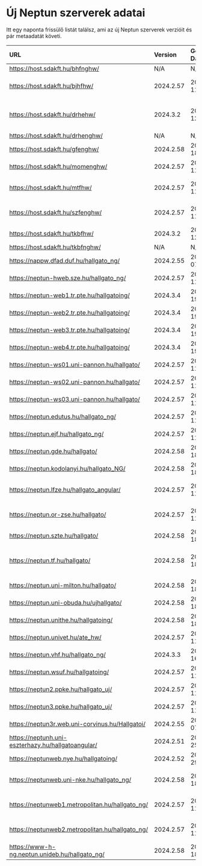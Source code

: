 # Új Neptun szerverek adatai

Itt egy naponta frissülő listát találsz, ami az új Neptun szerverek verzióit és pár metaadatát követi.

| URL                                                | Version   | Generation Date     | Organization Name                             | Captcha Required |
|:-------------------------------------------------|:--------|:------------------|:--------------------------------------------|:---------------|
| https://host.sdakft.hu/bhfnghw/                    | N/A       | N/A                 | N/A                                           | N/A              |
| https://host.sdakft.hu/bjhfhw/                     | 2024.2.57 | 2024-12-11T15:23:02 | Brenner János Hittudományi Főiskola           | 3                |
| https://host.sdakft.hu/drhehw/                     | 2024.3.2  | 2024-12-12T11:12:02 | Debreceni Református Hittudományi Egyetem     | 3                |
| https://host.sdakft.hu/drhenghw/                   | N/A       | N/A                 | N/A                                           | N/A              |
| https://host.sdakft.hu/gfenghw/                    | 2024.2.58 | 2024-12-18T11:10:49 | Gál Ferenc Egyetem                            | 3                |
| https://host.sdakft.hu/momenghw/                   | 2024.2.57 | 2024-12-11T15:23:02 | Moholy-Nagy Művészeti Egyetem                 | 3                |
| https://host.sdakft.hu/mtfhw/                      | 2024.2.57 | 2024-12-11T15:23:02 | Magyar Táncművészeti Egyetem                  | 3                |
| https://host.sdakft.hu/szfenghw/                   | 2024.2.57 | 2024-12-11T15:23:02 | Színház- és Filmművészeti Egyetem             | 3                |
| https://host.sdakft.hu/tkbfhw/                     | 2024.3.2  | 2024-12-12T11:12:02 | A Tan Kapuja Buddhista Főiskola               | 3                |
| https://host.sdakft.hu/tkbfnghw/                   | N/A       | N/A                 | N/A                                           | N/A              |
| https://nappw.dfad.duf.hu/hallgato_ng/             | 2024.2.55 | 2024-12-07T13:52:30 | Dunaújvárosi Egyetem                          | 3                |
| https://neptun-hweb.sze.hu/hallgato_ng/            | 2024.2.57 | 2024-12-11T15:23:02 | Széchenyi István Egyetem                      | 3                |
| https://neptun-web1.tr.pte.hu/hallgatoing/         | 2024.3.4  | 2024-12-19T10:13:02 | Pécsi Tudományegyetem                         | 3                |
| https://neptun-web2.tr.pte.hu/hallgatoing/         | 2024.3.4  | 2024-12-19T10:13:02 | Pécsi Tudományegyetem                         | 3                |
| https://neptun-web3.tr.pte.hu/hallgatoing/         | 2024.3.4  | 2024-12-19T10:13:02 | Pécsi Tudományegyetem                         | 3                |
| https://neptun-web4.tr.pte.hu/hallgatoing/         | 2024.3.4  | 2024-12-19T10:13:02 | Pécsi Tudományegyetem                         | 3                |
| https://neptun-ws01.uni-pannon.hu/hallgato/        | 2024.2.57 | 2024-12-11T15:23:02 | Pannon Egyetem                                | 3                |
| https://neptun-ws02.uni-pannon.hu/hallgato/        | 2024.2.57 | 2024-12-11T15:23:02 | Pannon Egyetem                                | 3                |
| https://neptun-ws03.uni-pannon.hu/hallgato/        | 2024.2.57 | 2024-12-11T15:23:02 | Pannon Egyetem                                | 3                |
| https://neptun.edutus.hu/hallgato_ng/              | 2024.2.57 | 2024-12-11T15:23:02 | Edutus Egyetem                                | 3                |
| https://neptun.ejf.hu/hallgato_ng/                 | 2024.2.57 | 2024-12-11T15:23:02 | Eötvös József Főiskola                        | 3                |
| https://neptun.gde.hu/hallgato/                    | 2024.2.58 | 2024-12-18T11:10:49 | Gábor Dénes Egyetem                           | 3                |
| https://neptun.kodolanyi.hu/hallgato_NG/           | 2024.2.58 | 2024-12-18T11:10:49 | Kodolányi János Egyetem                       | 1                |
| https://neptun.lfze.hu/hallgato_angular/           | 2024.2.57 | 2024-12-11T15:23:02 | Liszt Ferenc Zeneművészeti Egyetem            | 3                |
| https://neptun.or-zse.hu/hallgato/                 | 2024.2.57 | 2024-12-11T15:23:02 | Országos Rabbiképző - Zsidó Egyetem           | 3                |
| https://neptun.szte.hu/hallgato/                   | 2024.2.58 | 2024-12-18T11:10:49 | Szegedi Tudományegyetem                       | 3                |
| https://neptun.tf.hu/hallgato/                     | 2024.2.58 | 2024-12-18T11:10:49 | Magyar Testnevelési és Sporttudományi Egyetem | 3                |
| https://neptun.uni-milton.hu/hallgato/             | 2024.2.58 | 2024-12-18T11:10:49 | Milton Friedman Egyetem                       | 3                |
| https://neptun.uni-obuda.hu/ujhallgato/            | 2024.2.58 | 2024-12-18T11:10:49 | Óbudai Egyetem                                | 3                |
| https://neptun.unithe.hu/hallgatoing/              | 2024.2.58 | 2024-12-18T11:10:49 | Tokaj-Hegyalja Egyetem                        | 1                |
| https://neptun.univet.hu/ate_hw/                   | 2024.2.57 | 2024-12-11T15:23:02 | Állatorvostudományi Egyetem                   | 3                |
| https://neptun.vhf.hu/hallgato_ng/                 | 2024.3.3  | 2024-12-16T14:51:46 | Veszprémi Érseki Főiskola                     | 3                |
| https://neptun.wsuf.hu/hallgatoing/                | 2024.2.57 | 2024-12-11T15:23:02 | Wekerle Sándor Üzleti Főiskola                | 3                |
| https://neptun2.ppke.hu/hallgato_uj/               | 2024.2.57 | 2024-12-11T15:23:02 | Pázmány Péter Katolikus Egyetem               | 3                |
| https://neptun3.ppke.hu/hallgato_uj/               | 2024.2.57 | 2024-12-11T15:23:02 | Pázmány Péter Katolikus Egyetem               | 3                |
| https://neptun3r.web.uni-corvinus.hu/Hallgatoi/    | 2024.2.55 | 2024-12-07T13:52:30 | Budapesti Corvinus Egyetem                    | 3                |
| https://neptunh.uni-eszterhazy.hu/hallgatoangular/ | 2024.2.51 | 2024-11-25T09:55:03 | Eszterházy Károly Katolikus Egyetem           | 3                |
| https://neptunweb.nye.hu/hallgatoing/              | 2024.2.52 | 2024-11-29T08:56:55 | Nyíregyházi Egyetem                           | 3                |
| https://neptunweb.uni-nke.hu/hallgato_ng/          | 2024.2.58 | 2024-12-18T11:10:49 | Nemzeti Közszolgálati Egyetem                 | 3                |
| https://neptunweb1.metropolitan.hu/hallgato_ng/    | 2024.2.57 | 2024-12-11T15:23:02 | Budapesti Metropolitan Egyetem                | 3                |
| https://neptunweb2.metropolitan.hu/hallgato_ng/    | 2024.2.57 | 2024-12-11T15:23:02 | Budapesti Metropolitan Egyetem                | 3                |
| https://www-h-ng.neptun.unideb.hu/hallgato_ng/     | 2024.2.58 | 2024-12-18T11:10:49 | Debreceni Egyetem                             | 3                |